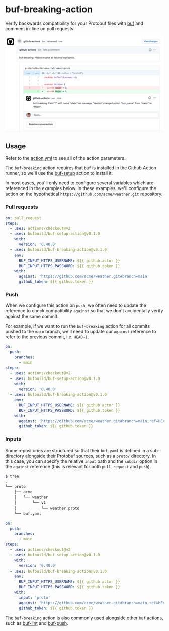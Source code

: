 # buf-breaking-action

Verify backwards compatibility for your Protobuf files with
[buf](https://github.com/bufbuild/buf) and comment in-line on
pull requests.

  ![image](./static/img/breaking.png)

## Usage

Refer to the [action.yml](https://github.com/bufbuild/buf-breaking-action/blob/master/action.yml)
to see all of the action parameters.

The `buf-breaking` action requires that `buf` is installed in the Github Action
runner, so we'll use the [buf-setup][1] action to install it.

In most cases, you'll only need to configure several variables which are referenced
in the examples below. In these examples, we'll configure the action on the
hypothetical `https://github.com/acme/weather.git` repository.

### Pull requests

```yaml
on: pull_request
steps:
  - uses: actions/checkout@v2
  - uses: bufbuild/buf-setup-action@v0.1.0
    with:
      version: '0.40.0'
  - uses: bufbuild/buf-breaking-action@v0.1.0
    env:
      BUF_INPUT_HTTPS_USERNAME: ${{ github.actor }}
      BUF_INPUT_HTTPS_PASSWORD: ${{ github.token }}
    with:
      against: 'https://github.com/acme/weather.git#branch=main'
      github_token: ${{ github.token }}
```

### Push

When we configure this action on `push`, we often need to update the reference to
check compatibility `against` so that we don't accidentally verify against the same
commit.

For example, if we want to run the `buf-breaking` action for all commits pushed to
the `main` branch, we'll need to update our `against` reference to refer to the
previous commit, i.e. `HEAD~1`.

```yaml
on:
  push:
    branches:
      - main
steps:
  - uses: actions/checkout@v2
  - uses: bufbuild/buf-setup-action@v0.1.0
    with:
      version: '0.40.0'
  - uses: bufbuild/buf-breaking-action@v0.1.0
    env:
      BUF_INPUT_HTTPS_USERNAME: ${{ github.actor }}
      BUF_INPUT_HTTPS_PASSWORD: ${{ github.token }}
    with:
      against: 'https://github.com/acme/weather.git#branch=main,ref=HEAD~1'
      github_token: ${{ github.token }}
```

### Inputs

Some repositories are structured so that their `buf.yaml` is defined
in a sub-directory alongside their Protobuf sources, such as a `proto/`
directory. In this case, you can specify the relative `input` path and
the `subdir` option in the `against` reference (this is relevant for
both `pull_request` and `push`).

```sh
$ tree
.
└── proto
    ├── acme
    │   └── weather
    │       └── v1
    │           └── weather.proto
    └── buf.yaml
```

```yaml
on:
  push:
    branches:
      - main
steps:
  - uses: actions/checkout@v2
  - uses: bufbuild/buf-setup-action@v0.1.0
    with:
      version: '0.40.0'
  - uses: bufbuild/buf-breaking-action@v0.1.0
    env:
      BUF_INPUT_HTTPS_USERNAME: ${{ github.actor }}
      BUF_INPUT_HTTPS_PASSWORD: ${{ github.token }}
    with:
      input: 'proto'
      against: 'https://github.com/acme/weather.git#branch=main,ref=HEAD~1,subdir=proto'
      github_token: ${{ github.token }}
```

The `buf-breaking` action is also commonly used alongside other `buf` actions,
such as [buf-lint][2] and [buf-push][3].

  [1]: https://github.com/marketplace/actions/buf-setup
  [2]: https://github.com/marketplace/actions/buf-lint
  [3]: https://github.com/marketplace/actions/buf-push
